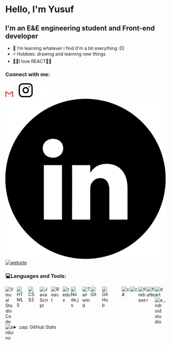 # Hello, I'm Yusuf

## I'm an E&E engineering student and Front-end developer 

- 🌱 I’m learning whatever i find (I'm a bit everything :D)
- ⚡ Hobbies: drawing and learning new things
- 🤯🤯I love REACT🤯🤯 

### Connect with me:
[![website](./imgs/281769.png)](https://mail.google.com/mail/u/0/#inbox?compose=CllgCJTNqwmPmHqmhSfGJmThHMmnGGpnvZpTlQwRxBxMDDPVDNsPbpPcZKNSfhMXVDSBDlRMzvV)
&nbsp;&nbsp;
[![website](./imgs/instagram-light.svg)](https://instagram.com/Ysf_back#gh-light-mode-only)
[![website](./imgs/instagram-dark.svg)](https://instagram.com/Ysf_back#gh-dark-mode-only)
[![website](./imgs/linkedin_black_logo_icon_147114.png)](https://www.linkedin.com/in/yusuf-ahmet-bekci-5a956a263/#gh-dark-mode-only)
[![website](./imgs/linkedın_light.png)](https://www.linkedin.com/in/yusuf-ahmet-bekci-5a956a263/#gh-light-mode-only)

### 💻Languages and Tools:

<img align="left" alt="Visual Studio Code" width="26px" src="https://cdn.jsdelivr.net/gh/devicons/devicon/icons/vscode/vscode-original.svg" style="padding-right:10px;" />
<img align="left" alt="HTML5" width="26px" src="https://cdn.jsdelivr.net/gh/devicons/devicon/icons/html5/html5-original.svg" style="padding-right:10px;" />
<img align="left" alt="CSS3" width="26px" src="https://cdn.jsdelivr.net/gh/devicons/devicon/icons/css3/css3-original.svg" style="padding-right:10px;" />
<img align="left" alt="JavaScript" width="26px" src="https://cdn.jsdelivr.net/gh/devicons/devicon/icons/javascript/javascript-original.svg" style="padding-right:10px;" />
<img align="left" alt="React" width="26px" src="https://cdn.jsdelivr.net/gh/devicons/devicon/icons/react/react-original.svg" style="padding-right:10px;" />
<img align="left" alt="redux" width="26px" src="https://cdn.jsdelivr.net/gh/devicons/devicon/icons/redux/redux-original.svg">
<img align="left" alt="Node.js" width="26px" src="https://cdn.jsdelivr.net/gh/devicons/devicon/icons/nodejs/nodejs-original.svg" style="padding-right:10px;" />
<img align="left" alt="Tailwind" width="26px" src="https://cdn.jsdelivr.net/gh/devicons/devicon/icons/tailwindcss/tailwindcss-plain.svg">
<img align="left" alt="Git" width="26px" src="https://cdn.jsdelivr.net/gh/devicons/devicon/icons/git/git-original.svg" style="padding-right:10px;" />
<img align="left" alt="GitHub" width="26px" src="https://user-images.githubusercontent.com/3369400/139447912-e0f43f33-6d9f-45f8-be46-2df5bbc91289.png" style="padding-right:10px;" />
<img align="left" alt="Terminal" width="26px" src="./imgs/terminal-dark.svg" />
<img align="left" alt="c#" width="26px" src="https://cdn.jsdelivr.net/gh/devicons/devicon/icons/csharp/csharp-original.svg">
<img align="left" alt="c" width="26px" src="https://cdn.jsdelivr.net/gh/devicons/devicon/icons/c/c-original.svg">
<img align="left" alt="firebase" width="26px" src="https://cdn.jsdelivr.net/gh/devicons/devicon/icons/firebase/firebase-plain.svg">
<img align="left" alt="flutter" width="26px" src="https://cdn.jsdelivr.net/gh/devicons/devicon/icons/flutter/flutter-original.svg">
<img align="left" alt="dart" width="26px" src="https://cdn.jsdelivr.net/gh/devicons/devicon/icons/dart/dart-original.svg">
<img align="left" alt="androidstudio" width="26px" src="https://cdn.jsdelivr.net/gh/devicons/devicon/icons/androidstudio/androidstudio-original.svg">
<img align="left" alt="arduino" width="26px" src="https://cdn.jsdelivr.net/gh/devicons/devicon/icons/arduino/arduino-original.svg">

<br />
<br />

---

<details>
  <summary>:zap: GitHub Stats</summary>

  ![](https://github-readme-stats.vercel.app/api?username=JspBack&theme=algolia&hide_border=true&include_all_commits=true&count_private=false)
  ![](https://github-readme-stats.vercel.app/api/top-langs/?username=JspBack&theme=algolia&hide_border=true&include_all_commits=true&count_private=false&layout=compact)

  ---
  [![](https://visitcount.itsvg.in/api?id=JspBack&label=Profile%20Views&color=6&icon=1&pretty=false)](https://visitcount.itsvg.in)

</details>

[instagram]: https://instagram.com/Ysf_back
